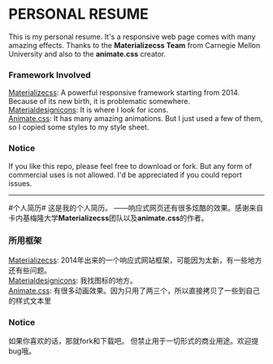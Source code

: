 # PERSONAL RESUME #

This is my personal resume. It's a responsive web page comes with many amazing effects.
Thanks to the **Materializecss Team** from Carnegie Mellon University and also to the **animate.css** creator.

### Framework Involved ###
[Materializecss](http://materializecss.com/about.html): A powerful responsive framework starting from 2014. Because of its new birth, it is problematic somewhere.  
[Materialdesignicons](https://materialdesignicons.com/): It is where I look for icons.  
[Animate.css](https://daneden.github.io/animate.css/): It has many amazing animations. But I just used a few of them, so I copied some styles to my style sheet.  

### Notice ###
If you like this repo, please feel free to download or fork. But any form of commercial uses is not allowed. I'd be appreciated if you could report issues.
_______________________________________________________________________________________
#个人简历#
这是我的个人简历。 ——响应式网页还有很多炫酷的效果。感谢来自卡内基梅隆大学**Materializecss**团队以及**animate.css**的作者。
### 所用框架 ###
[Materializecss](http://materializecss.com/about.html): 2014年出来的一个响应式网站框架，可能因为太新，有一些地方还有些问题。  
[Materialdesignicons](https://materialdesignicons.com/): 我找图标的地方。  
[Animate.css](https://daneden.github.io/animate.css/): 有很多动画效果。因为只用了两三个，所以直接拷贝了一些到自己的样式文本里  

### Notice ###
如果你喜欢的话，那就fork和下载吧。 但禁止用于一切形式的商业用途。欢迎提bug哦。